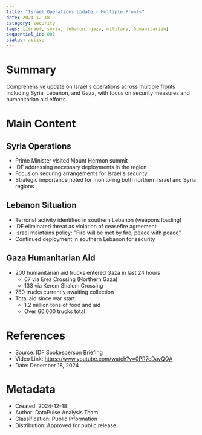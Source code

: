 ```yaml
---
title: "Israel Operations Update - Multiple Fronts"
date: 2024-12-18
category: security
tags: [israel, syria, lebanon, gaza, military, humanitarian]
sequential_id: 001
status: active
---
```


# Summary
Comprehensive update on Israel's operations across multiple fronts including Syria, Lebanon, and Gaza, with focus on security measures and humanitarian aid efforts.

# Main Content

## Syria Operations
- Prime Minister visited Mount Hermon summit
- IDF addressing necessary deployments in the region
- Focus on securing arrangements for Israel's security
- Strategic importance noted for monitoring both northern Israel and Syria regions

## Lebanon Situation
- Terrorist activity identified in southern Lebanon (weapons loading)
- IDF eliminated threat as violation of ceasefire agreement
- Israel maintains policy: "Fire will be met by fire, peace with peace"
- Continued deployment in southern Lebanon for security

## Gaza Humanitarian Aid
- 200 humanitarian aid trucks entered Gaza in last 24 hours
  - 67 via Erez Crossing (Northern Gaza)
  - 133 via Kerem Shalom Crossing
- 750 trucks currently awaiting collection
- Total aid since war start:
  - 1.2 million tons of food and aid
  - Over 60,000 trucks total

# References
- Source: IDF Spokesperson Briefing
- Video Link: https://www.youtube.com/watch?v=0PR7cDavQQA
- Date: December 18, 2024

# Metadata
- Created: 2024-12-18
- Author: DataPulse Analysis Team
- Classification: Public Information
- Distribution: Approved for public release